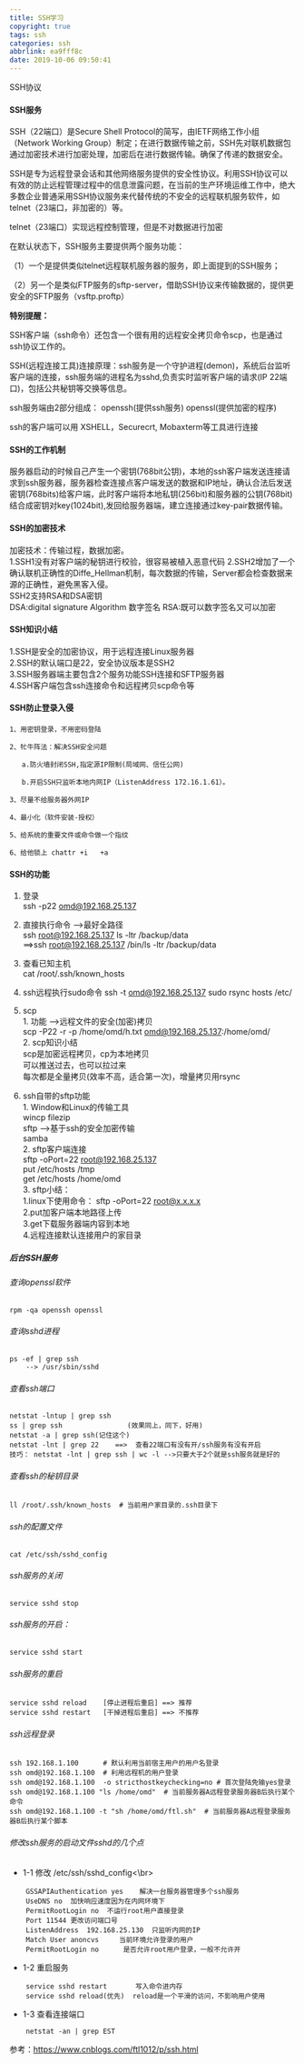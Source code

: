 ```yaml
---
title: SSH学习
copyright: true
tags: ssh
categories: ssh
abbrlink: ea9fff8c
date: 2019-10-06 09:50:41
---
```

SSH协议
<!--more-->
#### SSH服务
SSH（22端口）是Secure Shell Protocol的简写，由IETF网络工作小组（Network Working Group）制定；在进行数据传输之前，SSH先对联机数据包通过加密技术进行加密处理，加密后在进行数据传输。确保了传递的数据安全。

SSH是专为远程登录会话和其他网络服务提供的安全性协议。利用SSH协议可以有效的防止远程管理过程中的信息泄露问题，在当前的生产环境运维工作中，绝大多数企业普通采用SSH协议服务来代替传统的不安全的远程联机服务软件，如telnet（23端口，非加密的）等。

telnet（23端口）实现远程控制管理，但是不对数据进行加密

在默认状态下，SSH服务主要提供两个服务功能：

（1）一个是提供类似telnet远程联机服务器的服务，即上面提到的SSH服务；

（2）另一个是类似FTP服务的sftp-server，借助SSH协议来传输数据的，提供更安全的SFTP服务（vsftp.proftp）

 **特别提醒：**

 SSH客户端（ssh命令）还包含一个很有用的远程安全拷贝命令scp，也是通过ssh协议工作的。

 SSH(远程连接工具)连接原理：ssh服务是一个守护进程(demon)，系统后台监听客户端的连接，ssh服务端的进程名为sshd,负责实时监听客户端的请求(IP 22端口)，包括公共秘钥等交换等信息。

ssh服务端由2部分组成： openssh(提供ssh服务)    openssl(提供加密的程序)

 ssh的客户端可以用 XSHELL，Securecrt, Mobaxterm等工具进行连接
#### SSH的工作机制
服务器启动的时候自己产生一个密钥(768bit公钥)，本地的ssh客户端发送连接请求到ssh服务器，服务器检查连接点客户端发送的数据和IP地址，确认合法后发送密钥(768bits)给客户端，此时客户端将本地私钥(256bit)和服务器的公钥(768bit)结合成密钥对key(1024bit),发回给服务器端，建立连接通过key-pair数据传输。    
#### SSH的加密技术
加密技术：传输过程，数据加密。            
1.SSH1没有对客户端的秘钥进行校验，很容易被植入恶意代码
2.SSH2增加了一个确认联机正确性的Diffe_Hellman机制，每次数据的传输，Server都会检查数据来源的正确性，避免黑客入侵。                   
  SSH2支持RSA和DSA密钥   
        DSA:digital signature Algorithm  数字签名
        RSA:既可以数字签名又可以加密  

#### SSH知识小结
   1.SSH是安全的加密协议，用于远程连接Linux服务器               
   2.SSH的默认端口是22，安全协议版本是SSH2               
   3.SSH服务器端主要包含2个服务功能SSH连接和SFTP服务器               
   4.SSH客户端包含ssh连接命令和远程拷贝scp命令等 

#### SSH防止登录入侵
    1、用密钥登录，不用密码登陆

    2、牤牛阵法：解决SSH安全问题

       a.防火墙封闭SSH,指定源IP限制(局域网、信任公网)

       b.开启SSH只监听本地内网IP（ListenAddress 172.16.1.61）。

    3、尽量不给服务器外网IP

    4、最小化（软件安装-授权）

    5、给系统的重要文件或命令做一个指纹

    6、给他锁上 chattr +i   +a

#### SSH的功能
   1. 登录                   
       ssh -p22 omd@192.168.25.137               
   2. 直接执行命令  -->最好全路径                   
       ssh root@192.168.25.137 ls -ltr /backup/data                       
           ==>ssh root@192.168.25.137 /bin/ls -ltr /backup/data               
   3. 查看已知主机                    
        cat /root/.ssh/known_hosts
   4. ssh远程执行sudo命令
       ssh -t omd@192.168.25.137 sudo rsync hosts /etc/
 
   5. scp               
             1. 功能   -->远程文件的安全(加密)拷贝                   
                 scp -P22 -r -p /home/omd/h.txt omd@192.168.25.137:/home/omd/               
             2. scp知识小结                   
                 scp是加密远程拷贝，cp为本地拷贝                   
                 可以推送过去，也可以拉过来                   
                 每次都是全量拷贝(效率不高，适合第一次)，增量拷贝用rsync
 
   6. ssh自带的sftp功能               
             1. Window和Linux的传输工具                   
                  wincp   filezip                   
               sftp  -->基于ssh的安全加密传输                   
               samba   
             2. sftp客户端连接                   
                sftp -oPort=22 root@192.168.25.137                   
                put /etc/hosts /tmp                   
                get /etc/hosts /home/omd   
            3. sftp小结：                   
                1.linux下使用命令： sftp -oPort=22 root@x.x.x.x                   
                2.put加客户端本地路径上传                  
                3.get下载服务器端内容到本地                   
                4.远程连接默认连接用户的家目录
##### 后台SSH服务
###### 查询openssl软件
    rpm -qa openssh openssl
###### 查询sshd进程
    ps -ef | grep ssh
        --> /usr/sbin/sshd
###### 查看ssh端口
    netstat -lntup | grep ssh  
    ss | grep ssh                (效果同上，同下，好用)
    netstat -a | grep ssh(记住这个)
    netstat -lnt | grep 22    ==>  查看22端口有没有开/ssh服务有没有开启
    技巧： netstat -lnt | grep ssh | wc -l -->只要大于2个就是ssh服务就是好的
###### 查看ssh的秘钥目录
    ll /root/.ssh/known_hosts  # 当前用户家目录的.ssh目录下
###### ssh的配置文件
    cat /etc/ssh/sshd_config   
###### ssh服务的关闭
    service sshd stop
###### ssh服务的开启：
    service sshd start
###### ssh服务的重启
    service sshd reload    [停止进程后重启] ==> 推荐
    service sshd restart   [干掉进程后重启] ==> 不推荐
###### ssh远程登录
    ssh 192.168.1.100      # 默认利用当前宿主用户的用户名登录
    ssh omd@192.168.1.100  # 利用远程机的用户登录
    ssh omd@192.168.1.100  -o stricthostkeychecking=no # 首次登陆免输yes登录
    ssh omd@192.168.1.100 "ls /home/omd"  # 当前服务器A远程登录服务器B后执行某个命令
    ssh omd@192.168.1.100 -t "sh /home/omd/ftl.sh"  # 当前服务器A远程登录服务器B后执行某个脚本

###### 修改ssh服务的启动文件sshd的几个点
* 1-1  修改 /etc/ssh/sshd_config<\br>   
```   
    GSSAPIAuthentication yes    解决一台服务器管理多个ssh服务
    UseDNS no  加快响应速度因为在内网环境下
    PermitRootLogin no  不运行root用户直接登录
    Port 11544 更改访问端口号
    ListenAddress  192.168.25.130  只监听内网的IP
    Match User anoncvs     当前环境允许登录的用户
    PermitRootLogin no      是否允许root用户登录，一般不允许开
```

* 1-2  重启服务
```
    service sshd restart       写入命令进内存
    service sshd reload(优先)  reload是一个平滑的访问，不影响用户使用
```
* 1-3  查看连接端口
```
    netstat -an | grep EST
```






参考：https://www.cnblogs.com/ftl1012/p/ssh.html